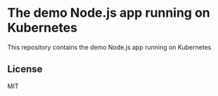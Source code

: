# The demo Node.js app running on Kubernetes

This repository contains the demo Node.js app running on Kubernetes

## License

MIT
